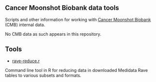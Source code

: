## Cancer Moonshot Biobank data tools

Scripts and other information for working with 
[Cancer Moonshot Biobank](https://biospecimens.cancer.gov/programs/cancermoonshot/biobank/default.asp) (CMB) internal data.

No CMB data as such appears in this repository.

## Tools

* [rave-reduce.r](/rave-reduce)

Command line tool in R for reducing data in downloaded Medidata Rave tables 
to various subsets and formats.

